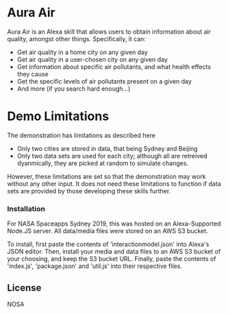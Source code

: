 # Aura Air


Aura Air is an Alexa skill that allows users to obtain information about air quality, amongst other things. Specifically, it can:

  - Get air quality in a home city on any given day
  - Get air quality in a user-chosen city on any given day
  - Get information about specific air pollutants, and what health effects they cause
  - Get the specific levels of air pollutants present on a given day
  - And more (if you search hard enough...)

# Demo Limitations
The demonstration has limitations as described here
  - Only two cities are stored in data, that being Sydney and Beijing
  - Only two data sets are used for each city; although all are retreived dyanmically, they are picked at random to simulate changes.

However, these limitations are set so that the demonstration may work without any other input. It does not need these limitations to function if data sets are provided by those developing these skills further.


### Installation
For NASA Spaceapps Sydney 2019, this was hosted on an Alexa-Supported Node.JS server. All data/media files were stored on an AWS S3 bucket.

To install, first paste the contents of 'interactionmodel.json' into Alexa's JSON editor. Then, install your media and data files to an AWS S3 bucket of your choosing, and keep the S3 bucket URL. Finally, paste the contents of 'index.js', 'package.json' and 'util.js' into their respective files.


License
----

NOSA


[//]: # (These are reference links used in the body of this note and get stripped out when the markdown processor does its job. There is no need to format nicely because it shouldn't be seen. Thanks SO - http://stackoverflow.com/questions/4823468/store-comments-in-markdown-syntax)


   [dill]: <https://github.com/joemccann/dillinger>
   [git-repo-url]: <https://github.com/joemccann/dillinger.git>
   [john gruber]: <http://daringfireball.net>
   [df1]: <http://daringfireball.net/projects/markdown/>
   [markdown-it]: <https://github.com/markdown-it/markdown-it>
   [Ace Editor]: <http://ace.ajax.org>
   [node.js]: <http://nodejs.org>
   [Twitter Bootstrap]: <http://twitter.github.com/bootstrap/>
   [jQuery]: <http://jquery.com>
   [@tjholowaychuk]: <http://twitter.com/tjholowaychuk>
   [express]: <http://expressjs.com>
   [AngularJS]: <http://angularjs.org>
   [Gulp]: <http://gulpjs.com>

   [PlDb]: <https://github.com/joemccann/dillinger/tree/master/plugins/dropbox/README.md>
   [PlGh]: <https://github.com/joemccann/dillinger/tree/master/plugins/github/README.md>
   [PlGd]: <https://github.com/joemccann/dillinger/tree/master/plugins/googledrive/README.md>
   [PlOd]: <https://github.com/joemccann/dillinger/tree/master/plugins/onedrive/README.md>
   [PlMe]: <https://github.com/joemccann/dillinger/tree/master/plugins/medium/README.md>
   [PlGa]: <https://github.com/RahulHP/dillinger/blob/master/plugins/googleanalytics/README.md>
